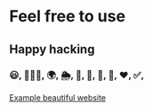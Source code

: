 # Feel free to use

## Happy hacking

### 😃, 🧘🏻‍♂️, 🌍, 🌦️, 🥖, 🚗, 📱, 🎉, ❤️, ✅,

[Example beautiful website](https://64b85b5288e573007fac5f06--luxury-profiterole-07299b.netlify.app/)
